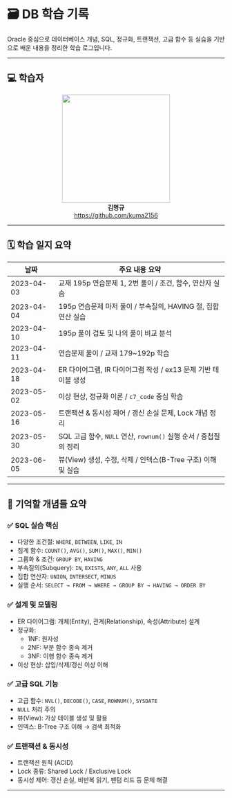 # 🗃️ DB 학습 기록  

Oracle 중심으로 데이터베이스 개념, SQL, 정규화, 트랜잭션, 고급 함수 등 실습을 기반으로 배운 내용을 정리한 학습 로그입니다.

---

## 💻 학습자  

<div align="center">
  <img src="https://github.com/user-attachments/assets/61049fd5-5e06-4b17-bb51-d925ea3e68dc" width="250"><br>
  <b>김명규</b><br>
  <a href="https://github.com/kuma2156">https://github.com/kuma2156</a>
</div>

---

## 🗓️ 학습 일지 요약

| 날짜         | 주요 내용 요약                                                                 |
|--------------|----------------------------------------------------------------------------------|
| 2023-04-03   | 교재 195p 연습문제 1, 2번 풀이 / 조건, 함수, 연산자 실습                         |
| 2023-04-04   | 195p 연습문제 마저 풀이 / 부속질의, HAVING 절, 집합 연산 실습                    |
| 2023-04-10   | 195p 풀이 검토 및 나의 풀이 비교 분석                                             |
| 2023-04-11   | 연습문제 풀이 / 교재 179~192p 학습                                                |
| 2023-04-18   | ER 다이어그램, IR 다이어그램 작성 / ex13 문제 기반 테이블 생성                   |
| 2023-05-02   | 이상 현상, 정규화 이론 / `c7_code` 중심 학습                                     |
| 2023-05-16   | 트랜잭션 & 동시성 제어 / 갱신 손실 문제, Lock 개념 정리                          |
| 2023-05-30   | SQL 고급 함수, `NULL` 연산, `rownum()` 실행 순서 / 중첩질의 정리                |
| 2023-06-05   | 뷰(View) 생성, 수정, 삭제 / 인덱스(B-Tree 구조) 이해 및 실습                    |

---

## 🧠 기억할 개념들 요약

### ✅ SQL 실습 핵심

- 다양한 조건절: `WHERE`, `BETWEEN`, `LIKE`, `IN`
- 집계 함수: `COUNT()`, `AVG()`, `SUM()`, `MAX()`, `MIN()`
- 그룹화 & 조건: `GROUP BY`, `HAVING`
- 부속질의(Subquery): `IN`, `EXISTS`, `ANY`, `ALL` 사용
- 집합 연산자: `UNION`, `INTERSECT`, `MINUS`
- 실행 순서: `SELECT → FROM → WHERE → GROUP BY → HAVING → ORDER BY`

### ✅ 설계 및 모델링

- ER 다이어그램: 개체(Entity), 관계(Relationship), 속성(Attribute) 설계
- 정규화:
  - 1NF: 원자성
  - 2NF: 부분 함수 종속 제거
  - 3NF: 이행 함수 종속 제거
- 이상 현상: 삽입/삭제/갱신 이상 이해

### ✅ 고급 SQL 기능

- 고급 함수: `NVL()`, `DECODE()`, `CASE`, `ROWNUM()`, `SYSDATE`
- `NULL` 처리 주의
- 뷰(View): 가상 테이블 생성 및 활용
- 인덱스: B-Tree 구조 이해 → 검색 최적화

### ✅ 트랜잭션 & 동시성

- 트랜잭션 원칙 (ACID)
- Lock 종류: Shared Lock / Exclusive Lock
- 동시성 제어: 갱신 손실, 비반복 읽기, 팬텀 리드 등 문제 해결

---


